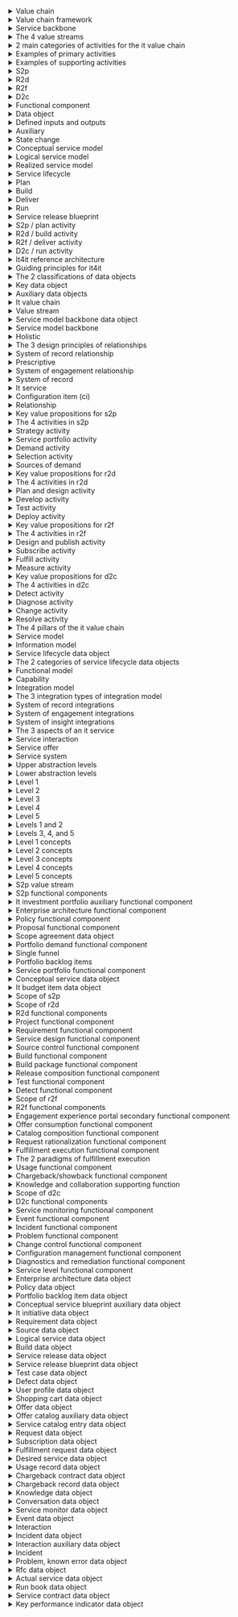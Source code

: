 <details>
    <summary>Value chain</summary>

    A sequence of activities performed by an organization to deliver something valuable, such as a product or service
</details>

<details>
    <summary>Value chain framework</summary>

    allows systematic study of the various value-adding activities of a business; helps organizations identify activities that are important for competitiveness which advance strategy and achieve goals
</details>

<details>
    <summary>Service backbone</summary>

    Ties the value streams together and ties the value streams to the supporting activities
</details>

<details>
    <summary>The 4 value streams</summary>

    Strategy to Portfolio (Plan)
</details>

<details>
    <summary>2 main categories of activities for the it value chain</summary>

    primary-production of goods or delivery of service
</details>

<details>
    <summary>Examples of primary activities</summary>

    planning, production, consumption, fulfillment, support
</details>

<details>
    <summary>Examples of supporting activities</summary>

    finance, human resources, governance, supplier management
</details>

<details>
    <summary>S2p</summary>

    Strategy to Portfolio
</details>

<details>
    <summary>R2d</summary>

    Requirement to Deploy
</details>

<details>
    <summary>R2f</summary>

    Request to Fulfill
</details>

<details>
    <summary>D2c</summary>

    Detect to Correct
</details>

<details>
    <summary>Functional component</summary>

    a software building block; the smallest technology unit that can stand alone and be useful as a whole to the customer
</details>

<details>
    <summary>Data object</summary>

    tangible, non-trivial data items that are owned, consumed, produced or modified by the functional components
</details>

<details>
    <summary>Defined inputs and outputs</summary>

    describes the relationship of data objects to functional components
</details>

<details>
    <summary>Auxiliary</summary>

    this type of functional component is not dedicated to a single value stream
</details>

<details>
    <summary>State change</summary>

    a change or advance of a key data object
</details>

<details>
    <summary>Conceptual service model</summary>

    describes why we need a service, who the customers are, the cost, and benefits realized if implemented
</details>

<details>
    <summary>Logical service model</summary>

    provides a view of components and capabilities required to operate it
</details>

<details>
    <summary>Realized service model</summary>

    a service that is released and available in the service catalog for subscription
</details>

<details>
    <summary>Service lifecycle</summary>

    conceptual, logical, realized
</details>

<details>
    <summary>Plan</summary>

    S2P is this part of plan, build, deliver, run
</details>

<details>
    <summary>Build</summary>

    R2D is this part of plan, build, deliver, run
</details>

<details>
    <summary>Deliver</summary>

    R2F is this part of plan, build, deliver, run
</details>

<details>
    <summary>Run</summary>

    D2C is this part of plan, build, deliver, run
</details>

<details>
    <summary>Service release blueprint</summary>

    describes how a service is instantiated and delivered
</details>

<details>
    <summary>S2p / plan activity</summary>

    this activity defines a strategy to balance and broker the IT portfolio; it drives the IT portfolio towards business innovation
</details>

<details>
    <summary>R2d / build activity</summary>

    this activity prioritizes every requirement to build the best services and deploy them; it builds what the business needs when it needs it
</details>

<details>
    <summary>R2f / deliver activity</summary>

    this activity handles each request for services through a streamlined process to fulfill it; it catalogs, fulfills and manages service usage
</details>

<details>
    <summary>D2c / run activity</summary>

    this activity seeks to detect issues and handle them before impacting users; it anticipates and resolves production issues
</details>

<details>
    <summary>It4it reference architecture</summary>

    a standard reference architecture for managing the business of IT
</details>

<details>
    <summary>Guiding principles for it4it</summary>

    flexible to support frequent changes; defined in practical terms for real world applications; phased approach not rip and replace; technology and vendor agnostic; accessible to anyone; complementary to current industry standard best practices
</details>

<details>
    <summary>The 2 classifications of data objects</summary>

    key and auxiliary
</details>

<details>
    <summary>Key data object</summary>

    describe how services are created, delivered, and consumed; essential to managing or advancing the service lifecycle
</details>

<details>
    <summary>Auxiliary data objects</summary>

    provide the why, when, where attributes; important but not essential to the service lifecycle
</details>

<details>
    <summary>It value chain</summary>

    a classification scheme for the set of primary and supporting activities which contribute tot he overall lifecycle that creates net value for products or services provided by or through the IT function
</details>

<details>
    <summary>Value stream</summary>

    describes the key activities for a discrete area within the IT Value Chain where some unit of net value is created or added to the service as it progresses through its lifecycle
</details>

<details>
    <summary>Service model backbone data object</summary>

    key data objects that annotate an aspect of the service model in its conceptual, logical, consumable, or physical state
</details>

<details>
    <summary>Service model backbone</summary>

    formed by the service model backbone data objects and their relationships
</details>

<details>
    <summary>Holistic</summary>

    the view of a service provided by the service model backbone
</details>

<details>
    <summary>The 3 design principles of relationships</summary>

    system of record, system of engagement, and system of insight
</details>

<details>
    <summary>System of record relationship</summary>

    describes the relationships which control authoritative source data via a system-to-system interface; the relationships are prescriptive
</details>

<details>
    <summary>Prescriptive</summary>

    must be maintained to ensure the integrity of the IT4IT Reference Architecture
</details>

<details>
    <summary>System of engagement relationship</summary>

    describes the relationships between data objects and humans or functional components via a user experience interface
</details>

<details>
    <summary>System of record</summary>

    a system that contains and/or controls authoritative source data
</details>

<details>
    <summary>It service</summary>

    a performance of an act that applies computing and information management competencies or resources for the benefit of another party
</details>

<details>
    <summary>Configuration item (ci)</summary>

    any component that may need to be managed in order to deliver an IT service
</details>

<details>
    <summary>Relationship</summary>

    the smallest unit of technology that can stand on its own, and be useful as a whole to an IT service provider
</details>

<details>
    <summary>Key value propositions for s2p</summary>

    holistic IT portfolio based on business priorities, well-defined system of records; full service lifecycle tracking
</details>

<details>
    <summary>The 4 activities in s2p</summary>

    strategy, service portfolio, demand, selection
</details>

<details>
    <summary>Strategy activity</summary>

    align IT strategy to business strategy - define objectives; align business and IT roadmaps; set up standards and policies
</details>

<details>
    <summary>Service portfolio activity</summary>

    ensure that investments will meet business needs and IT objectives - enterprise architecture; service portfolio rationalization; create service blueprint and roadmap
</details>

<details>
    <summary>Demand activity</summary>

    prioritize and consolidate the backlog - consolidate demand; analyze priority, urgency, and impact; create new or tag existing demand
</details>

<details>
    <summary>Selection activity</summary>

    backlog evaluation for proposals - business value, risk, costs, benefits and resources; what-if analysis; ensure governance
</details>

<details>
    <summary>Sources of demand</summary>

    change requests and enhancements; investment initiatives; major policy decisions; production side problems; patches; security issues
</details>

<details>
    <summary>Key value propositions for r2d</summary>

    quality, utility; make service delivery predictable while preserving innovation; standardize service development and delivery for re-use; collaboration culture between operations and development
</details>

<details>
    <summary>The 4 activities in r2d</summary>

    plan and design; develop; test; deploy
</details>

<details>
    <summary>Plan and design activity</summary>

    planning and creating a detailed logical view of the service - IT project plan; logical service model; requirements; functional and technical; standard and policies
</details>

<details>
    <summary>Develop activity</summary>

    development including testing - agile, iterative or waterfall; source and set up dev environment; version control; developer testing
</details>

<details>
    <summary>Test activity</summary>

    focused on 3 areas (user functionality, performance, security) - functional: desktop, web, mobile; performance: desktop, web, mobile; security: static, dynamic
</details>

<details>
    <summary>Deploy activity</summary>

    documentation - release plan; change and configuration process; knowledge management; application and security monitors
</details>

<details>
    <summary>Key value propositions for r2f</summary>

    portal and catalog blueprint; model for moving from request to service brokerage; standard change deployment and automation; reduce custom service request fulfillments and design automated fulfillments; holistic view and traceability across subscription, service usage and service chargeback
</details>

<details>
    <summary>The 4 activities in r2f</summary>

    design and publish; subscribe; fulfill; measure
</details>

<details>
    <summary>Design and publish activity</summary>

    unified catalog, pricing, offers - mash catalog items from all fulfilment engines; set pricing, options and SLA; publish services
</details>

<details>
    <summary>Subscribe activity</summary>

    consistent and personalized user experience - portal engagement; personalized experience; self-service; manage subscriptions
</details>

<details>
    <summary>Fulfill activity</summary>

    request delivery - route fulfillments; automate deployment; use internal and external providers; integrate with change, asset and config systems
</details>

<details>
    <summary>Measure activity</summary>

    usage measured and chargebacks and showbacks - service usage measurement; chargeback/showback; cost transparency; surveys and ratings
</details>

<details>
    <summary>Key value propositions for d2c</summary>

    identify and prioritize issues; improve data sharing; automate both within domains and across domains; development of operating model, capabilities, and processes across domains; link events to incidents to problems to defects in R2D
</details>

<details>
    <summary>The 4 activities in d2c</summary>

    detect; diagnose; change; resolve
</details>

<details>
    <summary>Detect activity</summary>

    early identification of anomalies - see events, alarms, and metrics across the entire infrastructure; understand user issues; trace the relationship between events
</details>

<details>
    <summary>Diagnose activity</summary>

    identify root cause of event - enrichment; root cause; severity and business impact; defined escalation path; auto-fixed common issues
</details>

<details>
    <summary>Change activity</summary>

    prevent reoccurrence - define change request; perform problem and risk analysis; approve
</details>

<details>
    <summary>Resolve activity</summary>

    change implementation via run book - implement change; leverage run books; verify recovery; close records
</details>

<details>
    <summary>The 4 pillars of the it value chain</summary>

    the service model; the information model; the functional model; the integration model
</details>

<details>
    <summary>Service model</summary>

    captures, connects, and maintains service lifecycle attributes as the service progresses through its lifecycle; data-driven and model-based; service-centric approach to create and package deliverables
</details>

<details>
    <summary>Information model</summary>

    the set of lifecycle data objects and their relationships; represents all information required to control the activities that advance a service through its lifecycle
</details>

<details>
    <summary>Service lifecycle data object</summary>

    describe ab aspect of a service; inputs or outputs associated with a functional component; uniquely identified and have their own lifecycle; maintain structured information for relationship tracking and automation
</details>

<details>
    <summary>The 2 categories of service lifecycle data objects</summary>

    key data objects and auxiliary data objects
</details>

<details>
    <summary>Functional model</summary>

    identifies and defines essential building blocks which create or consume data objects
</details>

<details>
    <summary>Capability</summary>

    the ability that an organization, person, or system possesses which produces an outcome of value through the utilization of a combination of people, process, methods, technology resources, and/or tools
</details>

<details>
    <summary>Integration model</summary>

    model used for simplifying the creation of an IT management ecosystem using functional components
</details>

<details>
    <summary>The 3 integration types of integration model</summary>

    system of record; system of engagement; system of insight
</details>

<details>
    <summary>System of record integrations</summary>

    ensure the consistent management of the lifecycle for individual data objects; ensure that data objects are consistently named and cross-linked through prescriptive data flows between functional components
</details>

<details>
    <summary>System of engagement integrations</summary>

    user interface integrations derived from value stream use-cases and user stories
</details>

<details>
    <summary>System of insight integrations</summary>

    intelligence, analytics, and KPI-centric integrations
</details>

<details>
    <summary>The 3 aspects of an it service</summary>

    service interaction; service offer; service system
</details>

<details>
    <summary>Service interaction</summary>

    interaction between provider and consumer
</details>

<details>
    <summary>Service offer</summary>

    the offer that exposes the value proposition to consumers
</details>

<details>
    <summary>Service system</summary>

    the people, process, and technology that facilitate the outcome
</details>

<details>
    <summary>Upper abstraction levels</summary>

    levels 1-3; vendor-agnostic
</details>

<details>
    <summary>Lower abstraction levels</summary>

    levels 4-5; vendor-owned/controlled information
</details>

<details>
    <summary>Level 1</summary>

    end-to-end overview; all concepts on a single slide; simplified informal notation with only 3 symbols; holistic model; core terms and concepts
</details>

<details>
    <summary>Level 2</summary>

    value stream documentation; simple terms; starts to describe the flow of information
</details>

<details>
    <summary>Level 3</summary>

    vendor-independent architecture; comprehensive normative architecture in a formal notation; ArchiMate modeling language or UML
</details>

<details>
    <summary>Level 4</summary>

    vendor-specific refinement architecture
</details>

<details>
    <summary>Level 5</summary>

    solution architecture
</details>

<details>
    <summary>Levels 1 and 2</summary>

    abstraction levels understood by non-architects
</details>

<details>
    <summary>Levels 3, 4, and 5</summary>

    abstraction levels applicable to architects
</details>

<details>
    <summary>Level 1 concepts</summary>

    value streams; functional components; key data objects; service backbone data objects; relationships
</details>

<details>
    <summary>Level 2 concepts</summary>

    relationships between data objects; data flow between functional components; data flows to depict integrations; relationships between capability disciplines and functional components introduced
</details>

<details>
    <summary>Level 3 concepts</summary>

    formal notation; more details for data object definitions; essential attributes for key data objects introduced; concepts of scenarios and essential services introduced
</details>

<details>
    <summary>Level 4 concepts</summary>

    more product-design and implementation-oriented
</details>

<details>
    <summary>Level 5 concepts</summary>

    vendor-specific representations for an implementation
</details>

<details>
    <summary>S2p value stream</summary>

    the smallest value stream in terms of how many functional components and data objects it manages
</details>

<details>
    <summary>S2p functional components</summary>

    Enterprise Architecture; Policy; Proposal; Portfolio Demand; Service Portfolio
</details>

<details>
    <summary>It investment portfolio auxiliary functional component</summary>

    auxiliary functional component associated with S2P
</details>

<details>
    <summary>Enterprise architecture functional component</summary>

    functional component that creates and manages long-term IT investment and the execution of plan-of-action that are critical to business strategic objectives
</details>

<details>
    <summary>Policy functional component</summary>

    functional component that manages creation, review, approval and audit of all IT policies
</details>

<details>
    <summary>Proposal functional component</summary>

    functional component that manages the portfolio of IT proposals that are proposed, approved, active, deferred, or rejected
</details>

<details>
    <summary>Scope agreement data object</summary>

    S2P data object that is the authoritative source for the list of all IT proposals requested over a given time period
</details>

<details>
    <summary>Portfolio demand functional component</summary>

    functional component that logs, maintains, and evaluates all demands (new service, enhancements, defects) coming into IT
</details>

<details>
    <summary>Single funnel</summary>

    a virtual concept encompassing project ideation, service request management, incident management, continuous improvement, and other well-known demand channels
</details>

<details>
    <summary>Portfolio backlog items</summary>

    represents the repository of all incoming demands
</details>

<details>
    <summary>Service portfolio functional component</summary>

    functional component that manages the portfolio of services in plan, transition, production and retirement
</details>

<details>
    <summary>Conceptual service data object</summary>

    S2P data object that represents the business perspective of a service and is the service interaction or the business capability of a service
</details>

<details>
    <summary>It budget item data object</summary>

    S2P data object that is an authoritative list of the approved IT investment pertaining to a service
</details>

<details>
    <summary>Scope of s2p</summary>

    planning and choosing the right set of investments that IT should be making to respond to demands
</details>

<details>
    <summary>Scope of r2d</summary>

    building or sourcing services
</details>

<details>
    <summary>R2d functional components</summary>

    project; requirement; service design; source control; build; build package; release composition; test
</details>

<details>
    <summary>Project functional component</summary>

    functional component that coordinates the creation and provides ongoing execution oversight of IT initiatives aimed at the development of new services or enhancements to existing services
</details>

<details>
    <summary>Requirement functional component</summary>

    functional component that manages requirements
</details>

<details>
    <summary>Service design functional component</summary>

    functional component that identifies the new or existing services required to meet the needs of the scope agreement and IT initiative
</details>

<details>
    <summary>Source control functional component</summary>

    functional component that manages the development of source code or infrastructure
</details>

<details>
    <summary>Build functional component</summary>

    functional component that manages the creation, implementation, automation, and security and storage of all builds
</details>

<details>
    <summary>Build package functional component</summary>

    functional component that creates a deployable package made up of one or many builds
</details>

<details>
    <summary>Release composition functional component</summary>

    functional component that manages release artifacts
</details>

<details>
    <summary>Test functional component</summary>

    functional component that plans and executes tests
</details>

<details>
    <summary>Detect functional component</summary>

    functional component that keeps track of all defects
</details>

<details>
    <summary>Scope of r2f</summary>

    manage catalogs, subscriptions, and fulfillment across multiple providers
</details>

<details>
    <summary>R2f functional components</summary>

    engagement experience portal; offer consumption; offer management; catalog composition; request rationalization; fulfillment execution; usage; chargeback/showback; knowledge and collaboration
</details>

<details>
    <summary>Engagement experience portal secondary functional component</summary>

    secondary functional component where consumers access functional components through a common user experience
</details>

<details>
    <summary>Offer consumption functional component</summary>

    functional component that creates offers from the consumer point of view and can be tailored to different personas, roles, or functions using profiling
</details>

<details>
    <summary>Catalog composition functional component</summary>

    functional component that creates, updates, and publishes service catalog entries including dependencies, presented as an offer
</details>

<details>
    <summary>Request rationalization functional component</summary>

    functional component that breaks down and routes requests for fulfillment; subscriptions kept up to date; records patterns of service consumption; tracks fulfillment status and receives completion notifications
</details>

<details>
    <summary>Fulfillment execution functional component</summary>

    functional component that orchestrates the delivery of various requests among fulfillment engines to deliver a service
</details>

<details>
    <summary>The 2 paradigms of fulfillment execution</summary>

    consumer-driven and direct access
</details>

<details>
    <summary>Usage functional component</summary>

    functional component that tracks and manages actual usage of subscribed services and costs
</details>

<details>
    <summary>Chargeback/showback functional component</summary>

    functional component that provides chargeback or showback services based on subscription, service contract and/or usage information
</details>

<details>
    <summary>Knowledge and collaboration supporting function</summary>

    supporting function that provides articles, conversations from users, webinars, videos, training materials
</details>

<details>
    <summary>Scope of d2c</summary>

    to integrate IT operations and to quickly find and fix issues with it
</details>

<details>
    <summary>D2c functional components</summary>

    service monitoring; event; incident; problem; change control; configuration management; diagnostics and remediation; service level
</details>

<details>
    <summary>Service monitoring functional component</summary>

    functional component that is in charge of creating, running, and managing monitors that measure all aspects/layers of a service such as infrastructure (system and network), application, and security; also in charge of storing all measurement results and calculating compound measurements
</details>

<details>
    <summary>Event functional component</summary>

    functional component that manages events through the event lifecycle for events that occur on any IT service
</details>

<details>
    <summary>Incident functional component</summary>

    functional component that facilitates normal service operations restoration as quickly as possible and minimizes the impact on business operations, optimizing service quality and availability
</details>

<details>
    <summary>Problem functional component</summary>

    function component that manages the lifecycle of all problems
</details>

<details>
    <summary>Change control functional component</summary>

    functional component responsible for managing the lifecycle of all the requests for change (RFCs) in the IT environment
</details>

<details>
    <summary>Configuration management functional component</summary>

    functional component that tracks the inventories of actual services and their associated relationships
</details>

<details>
    <summary>Diagnostics and remediation functional component</summary>

    functional component that provides diagnostics information and/or remediation steps to shorten MTTR through run books.
</details>

<details>
    <summary>Service level functional component</summary>

    functional component that enables the design, creation, and management of service contracts (SLAs)
</details>

<details>
    <summary>Enterprise architecture data object</summary>

    S2P data object that includes references to collateral in the target state architecture landscape representing planned and deployed IT services
</details>

<details>
    <summary>Policy data object</summary>

    S2P data object that is a central repository for storing and organizing all types of IT policies
</details>

<details>
    <summary>Portfolio backlog item data object</summary>

    S2P data object that represents what the demand entails (who wants it, why they want it)
</details>

<details>
    <summary>Conceptual service blueprint auxiliary data object</summary>

    S2P auxiliary data object that provides service process and delivery visualization from the customer's point of view for a given conceptual service
</details>

<details>
    <summary>It initiative data object</summary>

    R2D data object that details the scope of the work to be performed and created from and associated with the scope agreement
</details>

<details>
    <summary>Requirement data object</summary>

    R2D data object that records details of the needs or conditions to meet for a new or altered service
</details>

<details>
    <summary>Source data object</summary>

    R2D data object that is the created or purchased solution to meet the requirements for a particular service release
</details>

<details>
    <summary>Logical service data object</summary>

    R2D data object that represents the bridge between the service interaction and service system
</details>

<details>
    <summary>Build data object</summary>

    R2D data object that is created from source and versioned
</details>

<details>
    <summary>Service release data object</summary>

    R2D data object that represents a planned release of a version of the service system
</details>

<details>
    <summary>Service release blueprint data object</summary>

    R2D data object that provides the planned design/configuration of the components of the service system
</details>

<details>
    <summary>Test case data object</summary>

    R2D data object used to validate that the service release is fit for purpose
</details>

<details>
    <summary>Defect data object</summary>

    R2D data object that is an issue with the service release blueprint which should be remediated to fulfill the associated requirements
</details>

<details>
    <summary>User profile data object</summary>

    R2F data object that contains personal data associated with a specific user and the explicit digital representation of a person's identity
</details>

<details>
    <summary>Shopping cart data object</summary>

    R2F data object that contains the IT services that the user wants to order; the object only exists during the actual shopping session
</details>

<details>
    <summary>Offer data object</summary>

    R2F data object that defines how a service catalog entry will be instantiated and under what terms and conditions (price, deployment, approval, workflow, service level)
</details>

<details>
    <summary>Offer catalog auxiliary data object</summary>

    R2F auxiliary data object that is a set or collection of offers that are grouped together as something that can be consumed by certain consumers or consumer groups
</details>

<details>
    <summary>Service catalog entry data object</summary>

    R2F data object that is an authoritative source for the consolidated set of technical capabilities and specific options available from a service system which can be delivered by the service provider; it serves as the bridge between the service system and the service offer
</details>

<details>
    <summary>Request data object</summary>

    R2F data object that contains all offers from the shopping cart which have been consumed and need to be fulfilled
</details>

<details>
    <summary>Subscription data object</summary>

    R2F data object that represents the rights to access a service that has been provided to a consumer
</details>

<details>
    <summary>Fulfillment request data object</summary>

    R2F data object that describes all fulfillment aspects of an IT service
</details>

<details>
    <summary>Desired service data object</summary>

    R2F data object that is the specification of an instance of a service as required to meet the fulfillment requirements detailed in the consumer order (request) and supported by a single service release blueprint; contains relevant parameters that determine how a service will be deployed/fulfilled.
</details>

<details>
    <summary>Usage record data object</summary>

    R2F data object that is the measured use of a particular service or service component
</details>

<details>
    <summary>Chargeback contract data object</summary>

    R2F data object that details the contract for financial obligations between the service consumer and providers as defined at the time of the subscription
</details>

<details>
    <summary>Chargeback record data object</summary>

    R2F data object that represents the actual charge to the subscriber based on the usage of subscribed services in a given time period
</details>

<details>
    <summary>Knowledge data object</summary>

    R2F data object that is structured and unstructured knowledge from the knowledge and collaboration supporting function
</details>

<details>
    <summary>Conversation data object</summary>

    R2F data object that gathers user conversations from the knowledge and collaboration supporting function
</details>

<details>
    <summary>Service monitor data object</summary>

    D2C data object that performs the operational measurement aspects of a configuration item or an IT service
</details>

<details>
    <summary>Event data object</summary>

    D2C data object that represents an alert/notification signifying a change of state of a monitored configuration item
</details>

<details>
    <summary>Interaction</summary>

    a record of any end-user contact with a service desk agent
</details>

<details>
    <summary>Incident data object</summary>

    D2C data object that hosts and manages incident data
</details>

<details>
    <summary>Interaction auxiliary data object</summary>

    D2C auxiliary data object that hosts the record of an end-user's contact with the service desk
</details>

<details>
    <summary>Incident</summary>

    an unplanned interruption to an IT service or reduction in the quality of an IT service as defined within the service contract related to the IT service
</details>

<details>
    <summary>Problem, known error data object</summary>

    D2C data object that defines the problem or known error and manages the problem and known error lifecycle
</details>

<details>
    <summary>Rfc data object</summary>

    D2C data object that records data required to manage the change lifecycle; includes details of the proposed change
</details>

<details>
    <summary>Actual service data object</summary>

    D2C data object that represents the realized deployment of a service and includes configuration items that represent the implemented service components
</details>

<details>
    <summary>Run book data object</summary>

    D2C data object that is a routine compilation of the procedures and operations which the administrator or operator of the system carries out
</details>

<details>
    <summary>Service contract data object</summary>

    D2C data object that describes the service characteristics and supports service measurement tracking, governance and audit
</details>

<details>
    <summary>Key performance indicator data object</summary>

    D2C data object that defines an objective that is measured, its requested threshold, and the calculation method to be used
</details>



